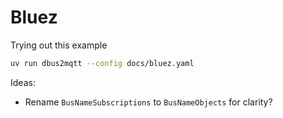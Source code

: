 # Bluez

Trying out this example

```bash
uv run dbus2mqtt --config docs/bluez.yaml
```

Ideas:

* Rename `BusNameSubscriptions` to `BusNameObjects` for clarity?

